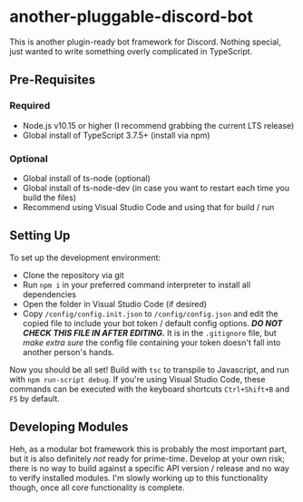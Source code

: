 # another-pluggable-discord-bot

This is another plugin-ready bot framework for Discord.  Nothing special, just wanted to write something overly complicated in TypeScript.

## Pre-Requisites

### Required

- Node.js v10.15 or higher (I recommend grabbing the current LTS release)
- Global install of TypeScript 3.7.5+ (install via npm)

### Optional

- Global install of ts-node (optional)
- Global install of ts-node-dev (in case you want to restart each time you build the files)
- Recommend using Visual Studio Code and using that for build / run

## Setting Up

To set up the development environment:

- Clone the repository via git
- Run `npm i` in your preferred command interpreter to install all dependencies
- Open the folder in Visual Studio Code (if desired)
- Copy `/config/config.init.json` to `/config/config.json` and edit the copied file to include your bot token / default config options.  _**DO NOT CHECK THIS FILE IN AFTER EDITING.**_ It is in the `.gitignore` file, but _make extra sure_ the config file containing your token doesn't fall into another person's hands.

Now you should be all set! Build with `tsc` to transpile to Javascript, and run with `npm run-script debug`.  If you're using Visual Studio Code, these commands can be executed with the keyboard shortcuts `Ctrl+Shift+B` and `F5` by default.

## Developing Modules

Heh, as a modular bot framework this is probably the most important part, but it is also definitely _not_ ready for prime-time.  Develop at your own risk; there is no way to build against a specific API version / release and no way to verify installed modules.  I'm slowly working up to this functionality though, once all core functionality is complete.
